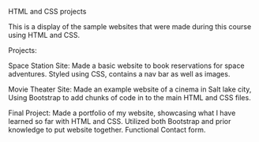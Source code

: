 HTML and CSS projects

This is a display of the sample websites that were made during this course using HTML and CSS.

Projects:

  Space Station Site: Made a basic website to book reservations for space adventures. Styled using CSS, contains a nav bar as well as images.
  
  Movie Theater Site: Made an example website of a cinema in Salt lake city, Using Bootstrap to add chunks of code in to the main HTML and CSS files.
  
  Final Project: Made a portfolio of my website, showcasing what I have learned so far with HTML and CSS. Utilized both Bootstrap and prior knowledge to put
  website together. Functional Contact form.
